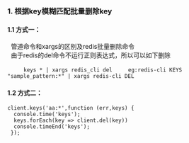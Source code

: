 ### 1. 根据key模糊匹配批量删除key
  #### 1.1 方式一：
   管道命令和xargs的区别及redis批量删除命令  <br>
   由于redis的del命令不运行正则表达式，所以可以如下删除
   
    ```
     keys * | xargs redis_cli del
     eg:redis-cli KEYS "sample_pattern:*" | xargs redis-cli DEL
    ```

#### 1.2 方式二：
  ```
  client.keys('aa:*',function (err,keys) {
    console.time('keys');
    keys.forEach(key => client.del(key))
    console.timeEnd('keys');
  });
  ```
 
